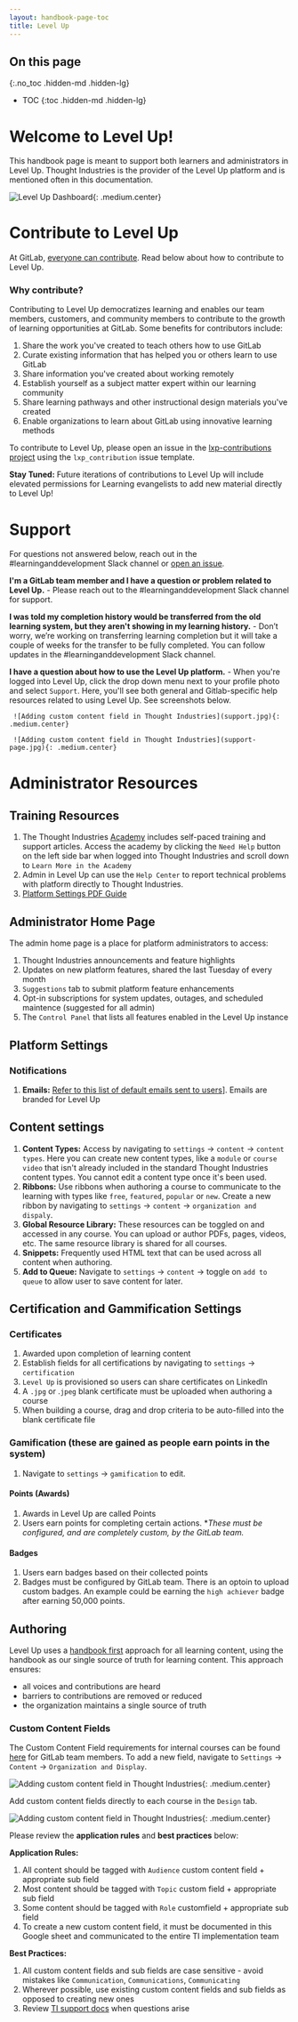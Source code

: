 ```yaml
---
layout: handbook-page-toc
title: Level Up
---
```


## On this page
{:.no_toc .hidden-md .hidden-lg}

- TOC
{:toc .hidden-md .hidden-lg}

# Welcome to Level Up!
<!-- blank line -->
This handbook page is meant to support both learners and administrators in Level Up. Thought Industries is the provider of the Level Up platform and is mentioned often in this documentation.

![Level Up Dashboard](dashboard-2.jpg){: .medium.center}


# Contribute to Level Up
<!-- blank line -->

At GitLab, [everyone can contribute](/company/mission/#mission). Read below about how to contribute to Level Up.

### Why contribute?

Contributing to Level Up democratizes learning and enables our team members, customers, and community members to contribute to the growth of learning opportunities at GitLab. Some benefits for contributors include:

1. Share the work you've created to teach others how to use GitLab
1. Curate existing information that has helped you or others learn to use GitLab
1. Share information you've created about working remotely
1. Establish yourself as a subject matter expert within our learning community
1. Share learning pathways and other instructional design materials you've created
1. Enable organizations to learn about GitLab using innovative learning methods

To contribute to Level Up, please open an issue in the [lxp-contributions project](https://gitlab.com/gitlab-com/people-group/learning-development/lxp-contributions) using the `lxp_contribution` issue template. 

**Stay Tuned:** Future iterations of contributions to Level Up will include elevated permissions for Learning evangelists to add new material directly to Level Up!

# Support

For questions not answered below, reach out in the #learninganddevelopment Slack channel or [open an issue](https://gitlab.com/gitlab-com/people-group/learning-development/lxp-contributions).
<!-- blank line -->
**I'm a GitLab team member and I have a question or problem related to Level Up.**
     - Please reach out to the #learninganddevelopment Slack channel for support. 

**I was told my completion history would be transferred from the old learning system, but they aren't showing in my learning history.**
     - Don’t worry, we’re working on transferring learning completion but it will take a couple of weeks for the transfer to be fully completed. You can follow updates in the #learninganddevelopment Slack channel.

**I have a question about how to use the Level Up platform.**
     - When you're logged into Level Up, click the drop down menu next to your profile photo and select `Support`. Here, you'll see both general and Gitlab-specific help resources related to using Level Up. See screenshots below.

     ![Adding custom content field in Thought Industries](support.jpg){: .medium.center}

     ![Adding custom content field in Thought Industries](support-page.jpg){: .medium.center}


# Administrator Resources

## Training Resources
<!-- blank line -->
1. The Thought Industries [Academy](https://academy.thoughtindustries.com/) includes self-paced training and support articles. Access the academy by clicking the `Need Help` button on the left side bar when logged into Thought Industries and scroll down to `Learn More in the Academy`
1. Admin in Level Up can use the `Help Center` to report technical problems with platform directly to Thought Industries.
1. [Platform Settings PDF Guide](https://drive.google.com/file/d/1MXf8NTGRHWloO4WWZYwcRcDzrVucOfcW/view?usp=sharing)

## Administrator Home Page
<!-- blank line -->
The admin home page is a place for platform administrators to access:
<!-- blank line -->
1. Thought Industries announcements and feature highlights
1. Updates on new platform features, shared the last Tuesday of every month
1. `Suggestions` tab to submit platform feature enhancements
1. Opt-in subscriptions for system updates, outages, and scheduled maintence (suggested for all admin)
1. The `Control Panel` that lists all features enabled in the Level Up instance

## Platform Settings

### Notifications
<!-- blank line -->
1. **Emails:** [Refer to this list of default emails sent to users](https://support.thoughtindustries.com/hc/en-us/articles/4404293128215-Default-Platform-Emails-to-Learners)]. Emails are branded for Level Up

## Content settings
<!-- blank line -->
1. **Content Types:** Access by navigating to `settings` -> `content` -> `content types`. Here you can create new content types, like a `module` or `course video` that isn't already included in the standard Thought Industries content types. You cannot edit a content type once it's been used.
1. **Ribbons:** Use ribbons when authoring a course to communicate to the learning with types like `free`, `featured`, `popular` or `new`. Create a new ribbon by navigating to `settings` -> `content` -> `organization and dispaly`.
1. **Global Resource Library:** These resources can be toggled on and accessed in any course. You can upload or author PDFs, pages, videos, etc. The same resource library is shared for all courses.
1. **Snippets:** Frequently used HTML text that can be used across all content when authoring.
1. **Add to Queue:** Navigate to `settings` -> `content` -> toggle on `add to queue` to allow user to save content for later.

## Certification and Gammification Settings

### Certificates
<!-- blank line -->
1. Awarded upon completion of learning content
1. Establish fields for all certifications by navigating to `settings` -> `certification`
1. `Level Up` is provisioned so users can share certificates on LinkedIn
1. A `.jpg` or .`jpeg` blank certificate must be uploaded when authoring a course
1. When building a course, drag and drop criteria to be auto-filled into the blank certificate file

### Gamification (these are gained as people earn points in the system)
<!-- blank line -->
1. Navigate to `settings` -> `gamification` to edit.

#### Points (Awards)
<!-- blank line -->
1. Awards in Level Up are called Points 
1. Users earn points for completing certain actions. **These must be configured, and are completely custom, by the GitLab team.*

#### Badges
<!-- blank line -->
1. Users earn badges based on their collected points
1. Badges must be configured by GitLab team. There is an optoin to upload custom badges. An example could be earning the `high achiever` badge after earning 50,000 points.

## Authoring

Level Up uses a [handbook first](/handbook/handbook-usage/#why-handbook-first) approach for all learning content, using the handbook as our single source of truth for learning content. 
This approach ensures:

- all voices and contributions are heard
- barriers to contributions are removed or reduced
- the organization maintains a single source of truth

### Custom Content Fields
<!-- blank line -->
The Custom Content Field requirements for internal courses can be found [here](https://docs.google.com/spreadsheets/d/1zPJu3PSr40Xa5dUEe6Wj1Sm8gUkQpJG-NwUybxJOMfE/edit#gid=587118744) for GitLab team members. To add a new field, navigate to `Settings` -> `Content` -> `Organization and Display`. 

![Adding custom content field in Thought Industries](custom-content.jpg){: .medium.center}

Add custom content fields directly to each course in the `Design` tab.

![Adding custom content field in Thought Industries](course-content.jpg){: .medium.center}


Please review the **application rules** and **best practices** below:

**Application Rules:**
<!-- blank line -->
1. All content should be tagged with `Audience` custom content field + appropriate sub field
2. Most content should be tagged with `Topic` custom field + appropriate sub field
3. Some content should be tagged with `Role` customfield + appropriate sub field
4. To create a new custom content field, it must be documented in this Google sheet and communicated to the entire TI implementation team

**Best Practices:**
<!-- blank line -->
1. All custom content fields and sub fields are case sensitive - avoid mistakes like `Communication`, `Communications`, `Communicating`
1. Wherever possible, use existing custom content fields and sub fields as opposed to creating new ones
1. Review [TI support docs](https://support.thoughtindustries.com/hc/en-us/articles/360046307213-Using-Custom-Fields-vs-Curated-Categories) when questions arise



